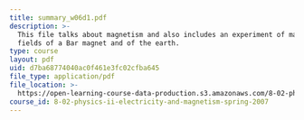 ```yaml
---
title: summary_w06d1.pdf
description: >-
  This file talks about magnetism and also includes an experiment of magnetic
  fields of a Bar magnet and of the earth.
type: course
layout: pdf
uid: d7ba68774040ac0f461e3fc02cfba645
file_type: application/pdf
file_location: >-
  https://open-learning-course-data-production.s3.amazonaws.com/8-02-physics-ii-electricity-and-magnetism-spring-2007/d7ba68774040ac0f461e3fc02cfba645_summary_w06d1.pdf
course_id: 8-02-physics-ii-electricity-and-magnetism-spring-2007
---
```

